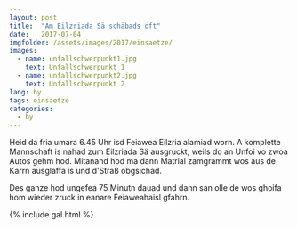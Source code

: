 ```yaml
---
layout: post
title:  "Am Eilzriada Sä schäbads oft"
date:   2017-07-04
imgfolder: /assets/images/2017/einsaetze/
images:
  - name: unfallschwerpunkt1.jpg
    text: Unfallschwerpunkt 1
  - name: unfallschwerpunkt2.jpg
    text: Unfallschwerpunkt 2
lang: by
tags: einsaetze
categories:
  - by
---
```


Heid da fria umara 6.45 Uhr isd Feiawea Eilzria alamiad worn. A komplette Mannschaft is nahad zum Eilzriada Sä ausgruckt, weils do an Unfoi vo zwoa Autos gehm hod. Mitanand hod ma dann Matrial zamgrammt wos aus de Karrn ausglaffa is und d'Straß obgsichad.

Des ganze hod ungefea 75 Minutn dauad und dann san olle de wos ghoifa hom wieder zruck in eanare Feiaweahaisl gfahrn.

{% include gal.html %}
